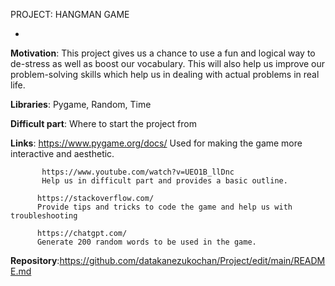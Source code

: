 PROJECT: HANGMAN GAME

- 
**Motivation**: This project gives us a chance to use a fun and logical way to de-stress as well as boost our vocabulary. This will also help us improve our problem-solving skills which help us in dealing with actual problems in real life.

**Libraries**: Pygame, Random, Time

**Difficult part**: Where to start the project from

**Links**: https://www.pygame.org/docs/ 
           Used for making the game more interactive and aesthetic.

           https://www.youtube.com/watch?v=UEO1B_llDnc
           Help us in difficult part and provides a basic outline.

          https://stackoverflow.com/
          Provide tips and tricks to code the game and help us with troubleshooting

          https://chatgpt.com/
          Generate 200 random words to be used in the game.

**Repository**:https://github.com/datakanezukochan/Project/edit/main/README.md

